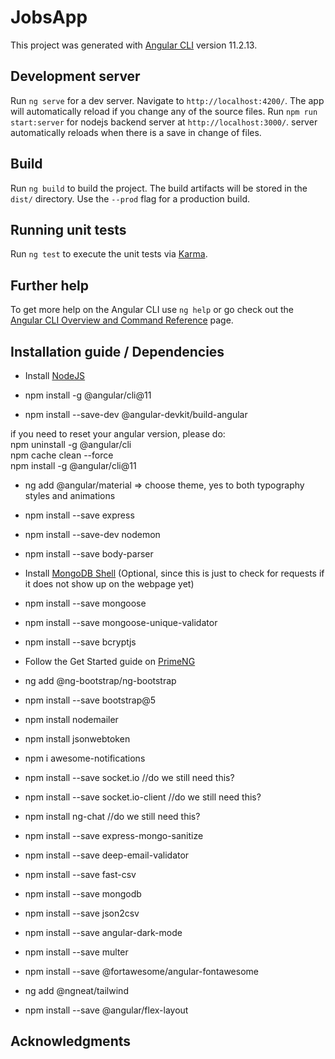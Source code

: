 # JobsApp

This project was generated with [Angular CLI](https://github.com/angular/angular-cli) version 11.2.13.

## Development server

Run `ng serve` for a dev server. Navigate to `http://localhost:4200/`. The app will automatically reload if you change any of the source files.
Run `npm run start:server` for nodejs backend server at `http://localhost:3000/`. server automatically reloads when there is a save in change of files.

## Build

Run `ng build` to build the project. The build artifacts will be stored in the `dist/` directory. Use the `--prod` flag for a production build.

## Running unit tests

Run `ng test` to execute the unit tests via [Karma](https://karma-runner.github.io).

## Further help

To get more help on the Angular CLI use `ng help` or go check out the [Angular CLI Overview and Command Reference](https://angular.io/cli) page.

## Installation guide / Dependencies
* Install [NodeJS](https://nodejs.org/en/)

* npm install -g @angular/cli@11 <br>

* npm install --save-dev @angular-devkit/build-angular

if you need to reset your angular version, please do: <br>
npm uninstall -g @angular/cli<br>
npm cache clean --force<br>
npm install -g @angular/cli@11<br>


* ng add @angular/material => choose theme, yes to both typography styles and animations <br>

* npm install --save express

* npm install --save-dev nodemon

* npm install --save body-parser

* Install [MongoDB Shell](https://downloads.mongodb.org/windows/mongodb-shell-windows-x86_64-4.4.6.zip) (Optional, since this is just to check for requests if it does not show up on the webpage yet)

* npm install --save mongoose

* npm install --save mongoose-unique-validator

* npm install --save bcryptjs

* Follow the Get Started guide on [PrimeNG](https://www.primefaces.org/primeng/showcase/#/setup)

* ng add @ng-bootstrap/ng-bootstrap

* npm install --save bootstrap@5

* npm install nodemailer

* npm install jsonwebtoken

* npm i awesome-notifications

* npm install --save socket.io //do we still need this?

* npm install --save socket.io-client //do we still need this?

* npm install ng-chat //do we still need this?

* npm install --save express-mongo-sanitize

* npm install --save deep-email-validator

* npm install --save fast-csv

* npm install --save mongodb

* npm install --save json2csv

* npm install --save angular-dark-mode

* npm install --save multer

* npm install --save  @fortawesome/angular-fontawesome

* ng add @ngneat/tailwind

* npm install --save @angular/flex-layout


## Acknowledgments
